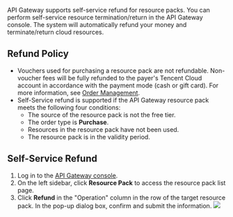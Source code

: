 API Gateway supports self-service refund for resource packs. You can perform self-service resource termination/return in the API Gateway console. The system will automatically refund your money and terminate/return cloud resources.

## Refund Policy

- Vouchers used for purchasing a resource pack are not refundable. Non-voucher fees will be fully refunded to the payer's Tencent Cloud account in accordance with the payment mode (cash or gift card). For more information, see [Order Management](https://console.cloud.tencent.com/expense/deal).
- Self-Service refund is supported if the API Gateway resource pack meets the following four conditions:
  - The source of the resource pack is not the free tier.
  - The order type is **Purchase**.
  - Resources in the resource pack have not been used.
  - The resource pack is in the validity period.

## Self-Service Refund

1. Log in to the [API Gateway console](https://console.cloud.tencent.com/apigateway).
2. On the left sidebar, click **Resource Pack** to access the resource pack list page.
3. Click **Refund** in the "Operation" column in the row of the target resource pack. In the pop-up dialog box, confirm and submit the information.
   ![](https://main.qcloudimg.com/raw/e75ee450d18ac55e19f85ff1764186be.png)
